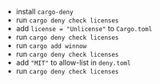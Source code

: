 - install `cargo-deny`
- run `cargo deny check licenses`
- add `license = "Unlicense"` to `Cargo.toml`
- run `cargo deny check licenses`
- run `cargo add winnow`
- run `cargo deny check licenses`
- add `"MIT"` to allow-list in `deny.toml`
- run `cargo deny check licenses`
